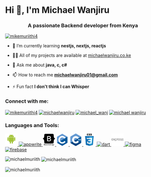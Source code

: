 <h1 align="left">Hi 👋, I'm Michael Wanjiru</h1>
<h3 align="center">A passionate Backend developer from Kenya</h3>

<p align="left"> <a href="https://twitter.com/mikemuriithi4" target="blank"><img src="https://img.shields.io/twitter/follow/mikemuriithi4?logo=twitter&style=for-the-badge" alt="mikemuriithi4" /></a> </p>

- 🌱 I’m currently learning **nestjs, nextjs, reactjs**

- 👨‍💻 All of my projects are available at [michaelwanjiru.co.ke](michaelwanjiru.co.ke)

- 💬 Ask me about **java, c, c#**

- 📫 How to reach me **michaelwanjiru01@gmail.com**

- ⚡ Fun fact **I don't think I can Whisper**

<h3 align="left">Connect with me:</h3>
<p align="left">
<a href="https://twitter.com/mikemuriithi4" target="blank"><img align="center" src="https://raw.githubusercontent.com/rahuldkjain/github-profile-readme-generator/master/src/images/icons/Social/twitter.svg" alt="mikemuriithi4" height="30" width="40" /></a>
<a href="https://linkedin.com/in/michaelwanjiru" target="blank"><img align="center" src="https://raw.githubusercontent.com/rahuldkjain/github-profile-readme-generator/master/src/images/icons/Social/linked-in-alt.svg" alt="michaelwanjiru" height="30" width="40" /></a>
<a href="https://instagram.com/michael_wanj" target="blank"><img align="center" src="https://raw.githubusercontent.com/rahuldkjain/github-profile-readme-generator/master/src/images/icons/Social/instagram.svg" alt="michael_wanj" height="30" width="40" /></a>
<a href="https://www.hackerearth.com/michael wanjiru" target="blank"><img align="center" src="https://raw.githubusercontent.com/rahuldkjain/github-profile-readme-generator/master/src/images/icons/Social/hackerearth.svg" alt="michael wanjiru" height="30" width="40" /></a>
</p>

<h3 align="left">Languages and Tools:</h3>
<p align="left"> <a href="https://developer.android.com" target="_blank" rel="noreferrer"> <img src="https://raw.githubusercontent.com/devicons/devicon/master/icons/android/android-original-wordmark.svg" alt="android" width="40" height="40"/> </a> <a href="https://appwrite.io" target="_blank" rel="noreferrer"> <img src="https://www.vectorlogo.zone/logos/appwriteio/appwriteio-icon.svg" alt="appwrite" width="40" height="40"/> </a> <a href="https://getbootstrap.com" target="_blank" rel="noreferrer"> <img src="https://raw.githubusercontent.com/devicons/devicon/master/icons/bootstrap/bootstrap-plain-wordmark.svg" alt="bootstrap" width="40" height="40"/> </a> <a href="https://www.cprogramming.com/" target="_blank" rel="noreferrer"> <img src="https://raw.githubusercontent.com/devicons/devicon/master/icons/c/c-original.svg" alt="c" width="40" height="40"/> </a> <a href="https://www.w3schools.com/cpp/" target="_blank" rel="noreferrer"> <img src="https://raw.githubusercontent.com/devicons/devicon/master/icons/cplusplus/cplusplus-original.svg" alt="cplusplus" width="40" height="40"/> </a> <a href="https://www.w3schools.com/css/" target="_blank" rel="noreferrer"> <img src="https://raw.githubusercontent.com/devicons/devicon/master/icons/css3/css3-original-wordmark.svg" alt="css3" width="40" height="40"/> </a> <a href="https://dart.dev" target="_blank" rel="noreferrer"> <img src="https://www.vectorlogo.zone/logos/dartlang/dartlang-icon.svg" alt="dart" width="40" height="40"/> </a> <a href="https://expressjs.com" target="_blank" rel="noreferrer"> <img src="https://raw.githubusercontent.com/devicons/devicon/master/icons/express/express-original-wordmark.svg" alt="express" width="40" height="40"/> </a> <a href="https://www.figma.com/" target="_blank" rel="noreferrer"> <img src="https://www.vectorlogo.zone/logos/figma/figma-icon.svg" alt="figma" width="40" height="40"/> </a> <a href="https://firebase.google.com/" target="_blank" rel="noreferrer"> <img src="https://www.vectorlogo.zone/logos/firebase/firebase-icon.svg" alt="firebase" width="40" height="40"/> </a> </p>

<p><img align="left" src="https://github-readme-stats.vercel.app/api/top-langs?username=michaelmuriith&show_icons=true&locale=en&layout=compact" alt="michaelmuriith" /></p>

<p>&nbsp;<img align="center" src="https://github-readme-stats.vercel.app/api?username=michaelmuriith&show_icons=true&locale=en" alt="michaelmuriith" /></p>

<p><img align="center" src="https://github-readme-streak-stats.herokuapp.com/?user=michaelmuriith&" alt="michaelmuriith" /></p>
